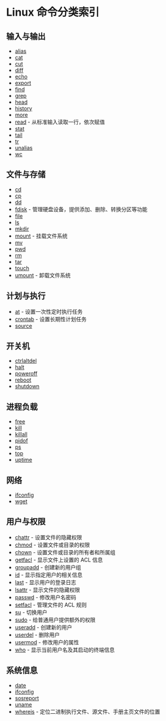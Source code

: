 # Linux 命令分类索引

## 输入与输出

- [alias](alias.md)
- [cat](cat.md)
- [cut](cut.md)
- [diff](diff.md)
- [echo](echo.md)
- [export](export.md)
- [find](find.md)
- [grep](grep.md)
- [head](head.md)
- [history](history.md)
- [more](more.md)
- [read](read.md) - 从标准输入读取一行，依次赋值
- [stat](stat.md)
- [tail](tail.md)
- [tr](tr.md)
- [unalias](unalias.md)
- [wc](wc.md)

## 文件与存储

- [cd](cd.md)
- [cp](cp.md)
- [dd](dd.md)
- [fdisk](fdisk.md) - 管理硬盘设备，提供添加、删除、转换分区等功能
- [file](file.md)
- [ls](ls.md)
- [mkdir](mkdir.md)
- [mount](mount.md) - 挂载文件系统
- [mv](mv.md)
- [pwd](pwd.md)
- [rm](rm.md)
- [tar](tar.md)
- [touch](touch.md)
- [umount](umount.md) - 卸载文件系统

## 计划与执行

- [at](at.md) - 设置一次性定时执行任务
- [crontab](crontab.md) - 设置长期性计划任务
- [source](source.md)

## 开关机

- [ctrlaltdel](ctrlaltdel.md)
- [halt](halt.md)
- [poweroff](poweroff.md)
- [reboot](reboot.md)
- [shutdown](shutdown.md)

## 进程负载

- [free](free.md)
- [kill](kill.md)
- [killall](killall.md)
- [pidof](pidof.md)
- [ps](ps.md)
- [top](top.md)
- [uptime](uptime.md)

## 网络

- [ifconfig](ifconfig.md)
- [wget](wget.md)

## 用户与权限

- [chattr](chattr.md) - 设置文件的隐藏权限
- [chmod](chmod.md) - 设置文件或目录的权限
- [chown](chown.md) - 设置文件或目录的所有者和所属组
- [getfacl](getfacl.md) - 显示文件上设置的 ACL 信息
- [groupadd](groupadd.md) - 创建新的用户组
- [id](id.md) - 显示指定用户的相关信息
- [last](last.md) - 显示用户的登录日志
- [lsattr](lsattr.md) - 显示文件的隐藏权限
- [passwd](passwd.md) - 修改用户名密码
- [setfacl](setfacl.md) - 管理文件的 ACL 规则
- [su](su.md) - 切换用户
- [sudo](sudo.md) - 给普通用户提供额外的权限
- [useradd](useradd.md) - 创建新的用户
- [userdel](userdel.md) - 删除用户
- [usermod](usermod.md) - 修改用户的属性
- [who](who.md) - 显示当前用户名及其启动的终端信息

## 系统信息

- [date](date.md)
- [ifconfig](ifconfig.md)
- [sosreport](sosreport.md)
- [uname](uname.md)
- [whereis](whereis.md) - 定位二进制执行文件、源文件、手册主页文件的位置
